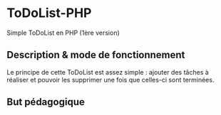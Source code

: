 # ToDoList-PHP
Simple ToDoList en PHP (1ère version)

## Description & mode de fonctionnement

Le principe de cette ToDoList est assez simple : ajouter des tâches à réaliser et pouvoir les supprimer une fois que celles-ci sont terminées.

## But pédagogique

